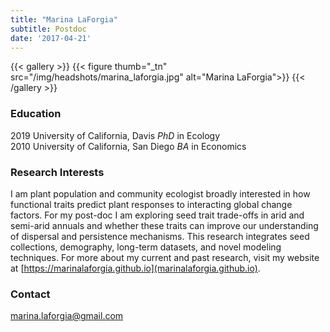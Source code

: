 ```yaml
---
title: "Marina LaForgia"
subtitle: Postdoc
date: '2017-04-21'
---
```



{{< gallery >}}
  {{< figure thumb="_tn" src="/img/headshots/marina_laforgia.jpg" alt="Marina LaForgia">}}
{{< /gallery >}} 

<!--more-->
### Education
2019 University of California, Davis _PhD_ in Ecology  
2010 University of California, San Diego _BA_ in Economics

### Research Interests
I am plant population and community ecologist broadly interested in how functional traits predict plant responses to interacting global change factors. For my post-doc I am exploring seed trait trade-offs in arid and semi-arid annuals and whether these traits can improve our understanding of dispersal and persistence mechanisms. This research integrates seed collections, demography, long-term datasets, and novel modeling techniques. For more about my current and past research, visit my website at [https://marinalaforgia.github.io](marinalaforgia.github.io).




### Contact
marina.laforgia@gmail.com
